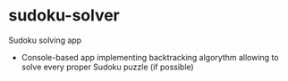 # sudoku-solver
Sudoku solving app

- Console-based app implementing backtracking algorythm allowing to solve every proper Sudoku puzzle (if possible)
